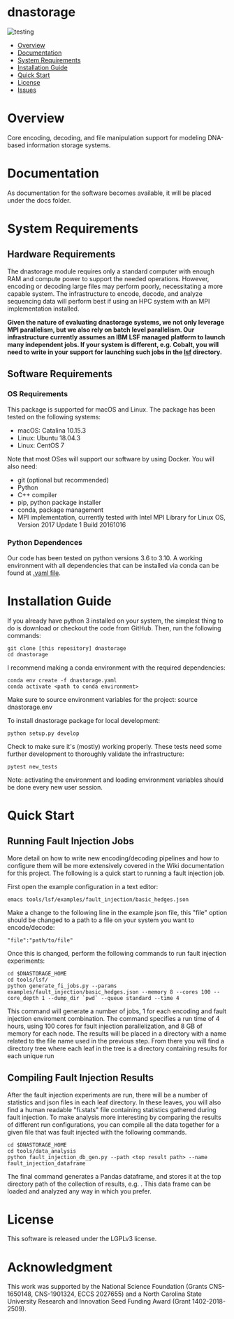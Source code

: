 # dnastorage
![testing](https://github.ncsu.edu/dna-based-storage/dnastorage/actions/workflows/makefile.yml/badge.svg)

- [Overview](#overview)
- [Documentation](#documentation)
- [System Requirements](#system-requirements)
- [Installation Guide](#installation-guide)
- [Quick Start](#quick-start)
- [License](#license)
- [Issues](https://github.ncsu.com/dna-based-storage/dnastorage/issues)

# Overview

Core encoding, decoding, and file manipulation support for modeling DNA-based information storage systems.

# Documentation

As documentation for the software becomes available, it will be placed under the docs folder.

# System Requirements

## Hardware Requirements

The dnastorage module requires only a standard computer with enough RAM and compute power to support the needed operations. However, encoding or decoding large files may perform poorly, necessitating a more capable system. The infrastructure to encode, decode, and analyze sequencing data will perform best if using an HPC system with an MPI implementation installed.

**Given the nature of evaluating dnastorage systems, we not only leverage MPI parallelism, but we also rely on batch level parallelism. Our infrastructure currently assumes an IBM LSF managed platform to launch many independent jobs. If your system is different, e.g. Cobalt, you will need to write in your support for launching such jobs in the [lsf](tools/lsf) directory.**

## Software Requirements
### OS Requirements
This package is supported for macOS and Linux. The package has been tested on the following systems:

+ macOS: Catalina 10.15.3
+ Linux: Ubuntu 18.04.3
+ Linux: CentOS 7

Note that most OSes will support our software by using Docker. You will also need:
- git (optional but recommended)
- Python
- C++ compiler
- pip, python package installer
- conda, package management
- MPI implementation, currently tested with Intel MPI Library for Linux OS, Version 2017 Update 1 Build 20161016


### Python Dependences

Our code has been tested on python versions 3.6 to 3.10. A working environment with all dependencies that can be installed via conda can be found at [.yaml file](dnastorage.yaml).

# Installation Guide

If you already have python 3 installed on your system, the simplest thing to do is download or checkout the code from GitHub.  Then, run the following commands:

    git clone [this repository] dnastorage
    cd dnastorage
    
I recommend making a conda environment with the required dependencies:

    conda env create -f dnastorage.yaml
    conda activate <path to conda environment>
    
Make sure to source environment variables for the project:
    source dnastorage.env

To install dnastorage package for local development:

    python setup.py develop

Check to make sure it's (mostly) working properly. These tests need some further development to thoroughly validate the infrastructure:

    pytest new_tests

Note: activating the environment and loading environment variables should be done every new user session.

# Quick Start 

## Running Fault Injection Jobs

More detail on how to write new encoding/decoding pipelines and how to configure them will be more extensively covered in the Wiki documentation for this project. The following is a quick start to running a fault injection job. 

First open the example configuration in a text editor:
    
    emacs tools/lsf/examples/fault_injection/basic_hedges.json
    
Make a change to the following line in the example json file, this "file" option should be changed to a path to a file on your system you want to encode/decode:

    "file":"path/to/file"
    
Once this is changed, perform the following commands to run fault injection experiments:
    
    cd $DNASTORAGE_HOME
    cd tools/lsf/
    python generate_fi_jobs.py --params examples/fault_injection/basic_hedges.json --memory 8 --cores 100 --core_depth 1 --dump_dir `pwd` --queue standard --time 4
    
This command will generate a number of jobs, 1 for each encoding and fault injection enviroment combination. The command specifies a run time of 4 hours, using 100 cores for fault injection parallelization, and 8 GB of memory for each node. The results will be placed in a directory with a name related to the file name used in the previous step. From there you will find a directory tree where each leaf in the tree is a directory containing results for each unique run
 

## Compiling Fault Injection Results

After the fault injection experiments are run, there will be a number of statistics and json files in each leaf directory. In these leaves, you will also find a human readable "fi.stats" file containing statistics gathered during fault injection. To make analysis more interesting by comparing the results of different run configurations, you can compile all the data together for a given file that was fault injected with the following commands.

    cd $DNASTORAGE_HOME
    cd tools/data_analysis
    python fault_injection_db_gen.py --path <top result path> --name fault_injection_dataframe
 
The final command generates a Pandas dataframe, and stores it at the top directory path of the collection of results, e.g. <top result path>. This data frame can be loaded and analyzed any way in which you prefer.


# License

This software is released under the LGPLv3 license.

# Acknowledgment

This work was supported by the National Science Foundation (Grants CNS-1650148, CNS-1901324, ECCS 2027655) and a North Carolina State University Research and Innovation Seed Funding Award (Grant 1402-2018-2509).




